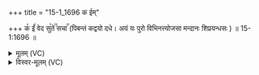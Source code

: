 +++
title = "15-1_1696 क ईम्"

+++
क꣡ ईं꣢ वेद सु꣣ते꣢꣫ सचा꣢꣯ (पिबन्तं कद्वयो दधे। अयं यः पुरो विभिनत्त्योजसा मन्दानः शिप्रयन्धसः ) ॥ 15-1:1696 ॥

<details><summary>मूलम् (VC)</summary>

क꣡ ईं꣢ वेद सु꣣ते꣢꣫ सचा꣣ पि꣡ब꣢न्तं꣣ कद्वयो꣢꣯ दधे । अ꣣यं यः पुरो꣢꣯ विभि꣣नत्त्योज꣢꣯सा मन्दा꣣नः꣢ शि꣣प्र्य꣡न्ध꣢सः ॥१६९६॥
</details>

<details><summary>विस्वर-मूलम् (VC)</summary>

क ईं वेद सुते सचा पिबन्तं कद्वयो दधे । अयं यः पुरो विभिनत्त्योजसा मन्दानः शिप्र्यन्धसः ॥१६९६॥
</details>